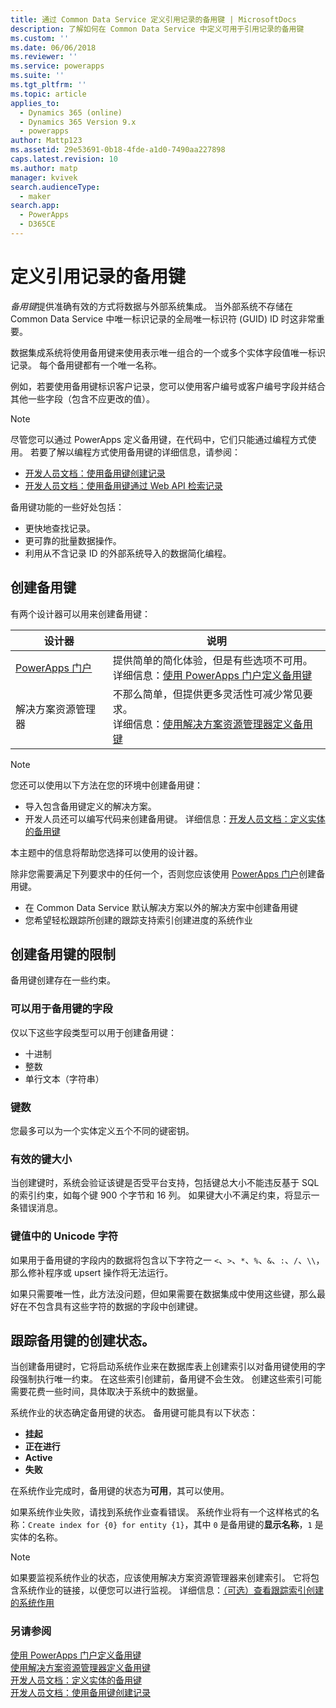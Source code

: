 ```yaml
---
title: 通过 Common Data Service 定义引用记录的备用键 | MicrosoftDocs
description: 了解如何在 Common Data Service 中定义可用于引用记录的备用键
ms.custom: ''
ms.date: 06/06/2018
ms.reviewer: ''
ms.service: powerapps
ms.suite: ''
ms.tgt_pltfrm: ''
ms.topic: article
applies_to:
  - Dynamics 365 (online)
  - Dynamics 365 Version 9.x
  - powerapps
author: Mattp123
ms.assetid: 29e53691-0b18-4fde-a1d0-7490aa227898
caps.latest.revision: 10
ms.author: matp
manager: kvivek
search.audienceType:
  - maker
search.app:
  - PowerApps
  - D365CE
---
```

# <a name="define-alternate-keys-to-reference-records"></a>定义引用记录的备用键

*备用键*提供准确有效的方式将数据与外部系统集成。 当外部系统不存储在 Common Data Service 中唯一标识记录的全局唯一标识符 (GUID) ID 时这非常重要。 

数据集成系统将使用备用键来使用表示唯一组合的一个或多个实体字段值唯一标识记录。 每个备用键都有一个唯一名称。 

例如，若要使用备用键标识客户记录，您可以使用客户编号或客户编号字段并结合其他一些字段（包含不应更改的值）。

> [!NOTE]
> 尽管您可以通过 PowerApps 定义备用键，在代码中，它们只能通过编程方式使用。 若要了解以编程方式使用备用键的详细信息，请参阅：   
> - [开发人员文档：使用备用键创建记录](/dynamics365/customer-engagement/developer/use-alternate-key-create-record) 
> - [开发人员文档：使用备用键通过 Web API 检索记录](/dynamics365/customer-engagement/developer/webapi/retrieve-entity-using-web-api#retrieve-using-an-alternate-key)

备用键功能的一些好处包括：  
  
- 更快地查找记录。  
- 更可靠的批量数据操作。  
- 利用从不含记录 ID 的外部系统导入的数据简化编程。  
  

## <a name="creating-an-alternate-key"></a>创建备用键

有两个设计器可以用来创建备用键：

|设计器| 说明|
|--|--|
|[PowerApps 门户](https://web.powerapps.com/?utm_source=padocs&utm_medium=linkinadoc&utm_campaign=referralsfromdoc)|提供简单的简化体验，但是有些选项不可用。<br />详细信息：[使用 PowerApps 门户定义备用键](define-alternate-keys-portal.md)|
|解决方案资源管理器|不那么简单，但提供更多灵活性可减少常见要求。<br />详细信息：[使用解决方案资源管理器定义备用键](define-alternate-keys-solution-explorer.md) |

> [!NOTE]
> 您还可以使用以下方法在您的环境中创建备用键：
> - 导入包含备用键定义的解决方案。
> - 开发人员还可以编写代码来创建备用键。 详细信息：[开发人员文档：定义实体的备用键](/dynamics365/customer-engagement/developer/define-alternate-keys-entity)

本主题中的信息将帮助您选择可以使用的设计器。 

除非您需要满足下列要求中的任何一个，否则您应该使用 [PowerApps 门户](https://web.powerapps.com/?utm_source=padocs&utm_medium=linkinadoc&utm_campaign=referralsfromdoc)创建备用键。

- 在 Common Data Service 默认解决方案以外的解决方案中创建备用键
- 您希望轻松跟踪所创建的跟踪支持索引创建进度的系统作业


## <a name="limits-in-creating-alternate-keys"></a>创建备用键的限制

备用键创建存在一些约束。

### <a name="fields-that-can-be-used-for-alternate-keys"></a>可以用于备用键的字段

仅以下这些字段类型可以用于创建备用键：
 - 十进制
 - 整数
 - 单行文本（字符串）

### <a name="number-of-keys"></a>键数

您最多可以为一个实体定义五个不同的键密钥。
 
### <a name="valid-key-size"></a>有效的键大小

当创建键时，系统会验证该键是否受平台支持，包括键总大小不能违反基于 SQL 的索引约束，如每个键 900 个字节和 16 列。 如果键大小不满足约束，将显示一条错误消息。

### <a name="unicode-characters-in-key-value"></a>键值中的 Unicode 字符

如果用于备用键的字段内的数据将包含以下字符之一 `<`、`>`、`*`、`%`、`&`、`:`、`/`、`\\`，那么修补程序或 upsert 操作将无法运行。 

如果只需要唯一性，此方法没问题，但如果需要在数据集成中使用这些键，那么最好在不包含具有这些字符的数据的字段中创建键。

## <a name="track-the-status-of-the-creation-of-the-alternate-key"></a>跟踪备用键的创建状态。

当创建备用键时，它将启动系统作业来在数据库表上创建索引以对备用键使用的字段强制执行唯一约束。 在这些索引创建前，备用键不会生效。 创建这些索引可能需要花费一些时间，具体取决于系统中的数据量。 

系统作业的状态确定备用键的状态。 备用键可能具有以下状态：
- **挂起**
- **正在进行**
- **Active**
- **失败**

在系统作业完成时，备用键的状态为**可用**，其可以使用。

如果系统作业失败，请找到系统作业查看错误。 系统作业将有一个这样格式的名称：`Create index for {0} for entity {1}`，其中 `0` 是备用键的**显示名称**，`1` 是实体的名称。


> [!NOTE]
> 如果要监视系统作业的状态，应该使用解决方案资源管理器来创建索引。 它将包含系统作业的链接，以便您可以进行监视。 详细信息：[（可选）查看跟踪索引创建的系统作用](define-alternate-keys-solution-explorer.md#optional-view-the-system-job-tracking-creation-of-indexes)
  
  
### <a name="see-also"></a>另请参阅  

[使用 PowerApps 门户定义备用键](define-alternate-keys-portal.md)<br />
[使用解决方案资源管理器定义备用键](define-alternate-keys-solution-explorer.md)<br />
[开发人员文档：定义实体的备用键](/dynamics365/customer-engagement/developer/define-alternate-keys-entity)<br />
[开发人员文档：使用备用键创建记录](/dynamics365/customer-engagement/developer/use-alternate-key-create-record)
